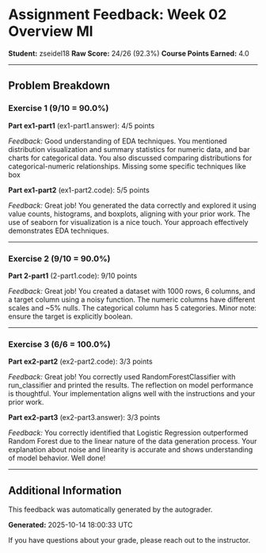 # Assignment Feedback: Week 02 Overview Ml

**Student:** zseidel18
**Raw Score:** 24/26 (92.3%)
**Course Points Earned:** 4.0

---

## Problem Breakdown

### Exercise 1 (9/10 = 90.0%)

**Part ex1-part1** (ex1-part1.answer): 4/5 points

_Feedback:_ Good understanding of EDA techniques. You mentioned distribution visualization and summary statistics for numeric data, and bar charts for categorical data. You also discussed comparing distributions for categorical-numeric relationships. Missing some specific techniques like box

**Part ex1-part2** (ex1-part2.code): 5/5 points

_Feedback:_ Great job! You generated the data correctly and explored it using value counts, histograms, and boxplots, aligning with your prior work. The use of seaborn for visualization is a nice touch. Your approach effectively demonstrates EDA techniques.

---

### Exercise 2 (9/10 = 90.0%)

**Part 2-part1** (2-part1.code): 9/10 points

_Feedback:_ Great job! You created a dataset with 1000 rows, 6 columns, and a target column using a noisy function. The numeric columns have different scales and ~5% nulls. The categorical column has 5 categories. Minor note: ensure the target is explicitly boolean.

---

### Exercise 3 (6/6 = 100.0%)

**Part ex2-part2** (ex2-part2.code): 3/3 points

_Feedback:_ Great job! You correctly used RandomForestClassifier with run_classifier and printed the results. The reflection on model performance is thoughtful. Your implementation aligns well with the instructions and your prior work.

**Part ex2-part3** (ex2-part3.answer): 3/3 points

_Feedback:_ You correctly identified that Logistic Regression outperformed Random Forest due to the linear nature of the data generation process. Your explanation about noise and linearity is accurate and shows understanding of model behavior. Well done!

---

## Additional Information

This feedback was automatically generated by the autograder.

**Generated:** 2025-10-14 18:00:33 UTC

If you have questions about your grade, please reach out to the instructor.